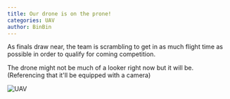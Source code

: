 ```yaml
---
title: Our drone is on the prone!
categories: UAV
author: BinBin
---
```


As finals draw near, the team is scrambling to get in as much flight time as possible in order to qualify for coming competition. 

The drone might not be much of a looker right now but it will be. (Referencing that it'll be equipped with a camera)

![UAV](http://i.imgur.com/Vya3oTl.jpg)